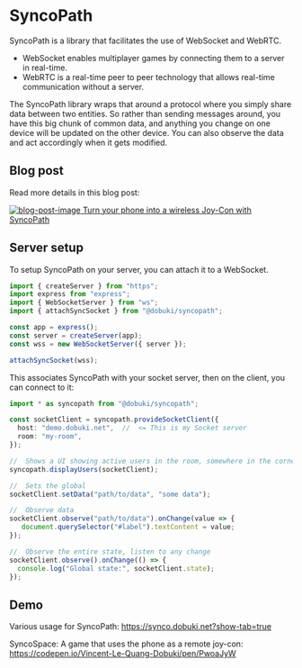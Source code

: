 # SyncoPath

SyncoPath is a library that facilitates the use of WebSocket and WebRTC.

- WebSocket enables multiplayer games by connecting them to a server in real-time.
- WebRTC is a real-time peer to peer technology that allows real-time communication without a server.

The SyncoPath library wraps that around a protocol where you simply share data between two entities. So rather than sending messages around, you have this big chunk of common data, and anything you change on one device will be updated on the other device. You can also observe the data and act accordingly when it gets modified.

## Blog post

Read more details in this blog post:

[![blog-post-image](https://media2.dev.to/dynamic/image/width=1000,height=420,fit=cover,gravity=auto,format=auto/https%3A%2F%2Fdev-to-uploads.s3.amazonaws.com%2Fuploads%2Farticles%2Fukbusif4uozl1kv1qo99.png) Turn your phone into a wireless Joy-Con with SyncoPath](https://dev.to/jacklehamster/turn-your-phone-into-a-wireless-joy-con-with-syncopath-cbb)

## Server setup

To setup SyncoPath on your server, you can attach it to a WebSocket.

```typescript
import { createServer } from "https";
import express from "express";
import { WebSocketServer } from "ws";
import { attachSyncSocket } from "@dobuki/syncopath";

const app = express();
const server = createServer(app);
const wss = new WebSocketServer({ server });

attachSyncSocket(wss);
```

This associates SyncoPath with your socket server, then on the client, you can connect to it:

```typescript
import * as syncopath from "@dobuki/syncopath";

const socketClient = syncopath.provideSocketClient({
  host: "demo.dobuki.net",  //  <= This is my Socket server
  room: "my-room",
});

//  Shows a UI showing active users in the room, somewhere in the corner
syncopath.displayUsers(socketClient);

//  Sets the global
socketClient.setData("path/to/data", "some data");

//  Observe data
socketClient.observe("path/to/data").onChange(value => {
   document.querySelector("#label").textContent = value;
});

//  Observe the entire state, listen to any change
socketClient.observe().onChange(() => {
  console.log("Global state:", socketClient.state);
});
```



## Demo

Various usage for SyncoPath:
<https://synco.dobuki.net?show-tab=true>

SyncoSpace: A game that uses the phone as a remote joy-con:
<https://codepen.io/Vincent-Le-Quang-Dobuki/pen/PwoaJyW>
